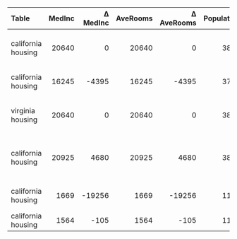 | Table              |   MedInc |   Δ MedInc |   AveRooms |   Δ AveRooms |   Population |   Δ Population |   Rows |   Δ Rows | Reason                                     | Configurations flag   |
|:-------------------|---------:|-----------:|-----------:|-------------:|-------------:|---------------:|-------:|---------:|:-------------------------------------------|:----------------------|
| california housing |    20640 |          0 |      20640 |            0 |         3888 |              0 |  20640 |        0 | Raw california housing data                |                       |
| california housing |    16245 |      -4395 |      16245 |        -4395 |         3776 |           -112 |  16245 |    -4395 | Select in-scope bedrooms                   | 1.0                   |
| virginia housing   |    20640 |          0 |      20640 |            0 |         3888 |              0 |  20640 |        0 | Load Virginia's housing data               | n/a                   |
| california housing |    20925 |       4680 |      20925 |         4680 |         3888 |            112 |  20925 |     4680 | Join houses w/ 0.5 to 1.0 average bedrooms | True                  |
| california housing |     1669 |     -19256 |       1669 |       -19256 |         1170 |          -2718 |   1669 |   -19256 | Maximum two occupants                      | 2.0                   |
| california housing |     1564 |       -105 |       1564 |         -105 |         1110 |            -60 |   1564 |     -105 | House age range                            | [10, 80]              |
